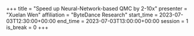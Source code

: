 +++
title = "Speed up Neural-Network-based QMC by 2-10x"
presenter = "Xuelan Wen"
affiliation = "ByteDance Research"
start_time = 2023-07-03T12:30:00+00:00
end_time = 2023-07-03T13:00:00+00:00
session = 1
is_break = 0
+++


